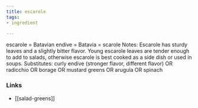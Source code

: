 ```yaml
---
title: escarole
tags:
- ingredient

---
```

escarole = Batavian endive = Batavia = scarole Notes: Escarole has sturdy leaves and a slightly bitter flavor. Young escarole leaves are tender enough to add to salads, otherwise escarole is best cooked as a side dish or used in soups. Substitutes: curly endive (stronger flavor, different flavor) OR radicchio OR borage OR mustard greens OR arugula OR spinach

### Links

* [[salad-greens]]
